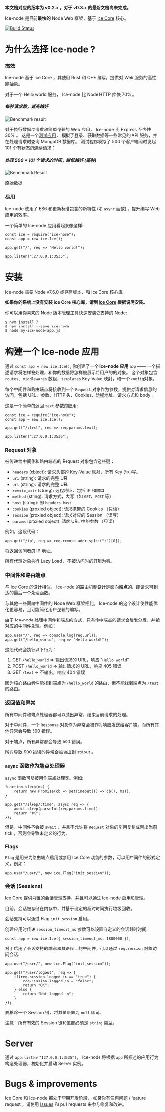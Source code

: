 **本文档对应的版本为 v0.2.x 。对于 v0.3.x 的最新文档尚未完成。**

Ice-node 是目前**最快的** Node Web 框架，基于 [Ice Core](https://github.com/losfair/IceCore) 核心。

[![Build Status](https://travis-ci.org/losfair/ice-node.svg?branch=master)](https://travis-ci.org/losfair/ice-node)

# 为什么选择 Ice-node ?

### 高效

Ice-node 基于 Ice Core ，其使用 Rust 和 C++ 编写，提供对 Web 服务的高性能抽象。

对于一个 Hello world 服务， Ice-node 比 Node HTTP 库快 70% 。

##### 每秒请求数，越高越好

![Benchmark result](https://i.imgur.com/4uBIYMC.png)

对于执行数据库请求和简单逻辑的 Web 应用， Ice-node 比 Express 至少快 30% 。
这是一个[测试应用](https://github.com/losfair/ice-node-perf-tests)，
模拟了登录、获取数据等一些常见的 API 服务，并在处理请求时查询 MongoDB 数据库。
测试程序模拟了 500 个客户端同时发起 101 个有状态的连续请求：

##### 处理 500 * 101 个请求的时间，越低越好 (毫秒)

![Benchmark Result](http://i.imgur.com/OIEUPOr.png)

[原始数据](https://gist.github.com/losfair/4d219e98b2e207ad4985b75304321292)

### 易用

Ice-node 使用了 ES6 和更新标准包含的新特性 (如 `async` 函数) ，提升编写 Web 应用的效率。

一个简单的 Ice-node 应用看起来像这样:

    const ice = require("ice-node");
    const app = new ice.Ice();

    app.get("/", req => "Hello world!");

    app.listen("127.0.0.1:3535");

# 安装

Ice-node 需要 Node v7.6.0 或更高版本，和 Ice Core 核心库。

**如果你的系统上没有安装 Ice Core 核心库，请到 [Ice Core](https://github.com/losfair/IceCore) 根据说明安装。**

你可以用你喜欢的 Node 版本管理工具快速安装受支持的 Node:

    $ nvm install 7
    $ npm install --save ice-node
    $ node my-ice-node-app.js

# 构建一个 Ice-node 应用

通过 `const app = new ice.Ice()`, 你创建了一个 **Ice-node 应用** `app` —— 一个描述请求将怎样被处理，和你的数据将怎样被展示给用户的的对象。
这个对象包含 `routes`、`middlewares` 数组，`templates` Key-Value 映射，和一个 `config`对象。

每个中间件和路由端点将接收到一个 `Request` 对象作为参数，提供对请求信息的访问，包括 URL、参数、HTTP 头、Cookies、远程地址、请求方式和 body 。

这是一个简单的返回 `text` 参数的应用:

    const ice = require("ice-node");
    const app = new ice.Ice();

    app.get("/:text", req => req.params.text);

    app.listen("127.0.0.1:3536");

### Request 对象

被传递给中间件和路由端点的 Request 对象包含这些键：

- `headers` (object): 请求头部的 Key-Value 映射，所有 Key 为小写。
- `uri` (string): 请求的完整 URI
- `url` (string): 请求的完整 URL
- `remote_addr` (string): 远程地址，包括 IP 和端口
- `method` (string): 请求方式，大写（如 `GET`、`POST` 等）
- `host` (string): 即 `headers.host`
- `cookies` (proxied object): 请求携带的 Cookies （只读）
- `session` (proxied object): 请求对应的 Session （读写）
- `params` (proxied object): 请求 URL 中的参数 （只读）

例如，这段代码：

    app.get("/ip", req => req.remote_addr.split(":")[0]);

将返回访问者的 IP 地址。

所有代理对象执行 Lazy Load， 不被访问时的开销为零。

### 中间件和路由端点

与 Ice Core 的设计相似， Ice-node 的路由机制设计是面向**端点**的，即请求可到达的最后一个处理函数。

与其他一些面向中间件的 Node Web 框架相比， Ice-node 的这个设计使性能优化更容易，且可能简化用户逻辑的编写。

由于 Ice-node 处理中间件和端点的方式，只有命中端点的请求会触发分发，并被对应的中间件处理。例如：

    app.use("/", req => console.log(req.url));
    app.get("/hello_world", req => "Hello world!");

这段代码会执行以下行为：

1. GET `/hello_world` => 输出请求的 URL，响应 "`Hello world`"
2. POST `/hello_world` => 输出请求的 URL，响应 405 错误
3. GET `/text` => 不输出，响应 404 错误

因为核心路由组件能找到端点为 `/hello_world` 的路由，但不能找到端点为 `/test` 的路由。

### 返回值和异常

所有中间件和端点处理器都可以抛出异常，结束当前请求的处理。

对于中间件，一个 `Response` 对象作为异常会被作为响应发送给客户端，而所有其他异常会导致 500 错误。

对于端点，所有异常都会导致 500 错误。

所有导致 500 错误的异常会被输出到 stdout 。

### `async` 函数作为端点处理器

`async` 函数可以被用作端点处理器。例如:

    function sleep(ms) {
        return new Promise(cb => setTimeout(() => cb(), ms));
    }

    app.get("/sleep/:time", async req => {
        await sleep(parseInt(req.params.time));
        return "OK";
    });

但是，中间件不会被 `await` ，并且不允许将 `Request` 对象的引用复制或带出当前 tick ，否则会导致未定义的行为。

### Flags

`Flag` 是用来为路由端点启用或禁用 Ice Core 功能的参数，可以用中间件的形式定义，例如：

    app.use("/user/", new ice.Flag("init_session"));

### 会话 (Sessions)

Ice Core 提供内置的会话管理支持，并且可以通过 Ice-node 启用和管理。

目前，会话被存储在内存中，并基于设定的超时时间执行垃圾回收。

会话支持可以通过 Flag `init_session` 启用。

创建应用时传递 `session_timeout_ms` 参数可以设置自定义的会话超时时间:

    const app = new ice.Ice({ session_timeout_ms: 1800000 });

对于启用了会话支持的端点和其路径上的中间件，可以通过 `req.session` 对象访问会话:

    app.use("/user/", new ice.Flag("init_session"));

    app.get("/user/logout", req => {
        if(req.session.logged_in == "true") {
            req.session.logged_in = "false";
            return "OK";
        } else {
            return "Not logged in";
        }
    });

要移除一个 Session 键，将其值设置为 `null` 即可。

注意：所有有效的 Session 键和值都必须是 `string` 类型。

# Server

通过 `app.listen("127.0.0.1:3535")`， Ice-node 将根据 `app` 所描述的应用行为构造处理器，初始化并启动 Server 实例。

# Bugs & improvements

Ice Core 和 Ice-node 都处于早期开发阶段，
如果你有任何问题 / feature request ，请使用 [Issues](https://github.com/losfair/ice-node/issues) 和 pull requests 来参与修复和改进。
